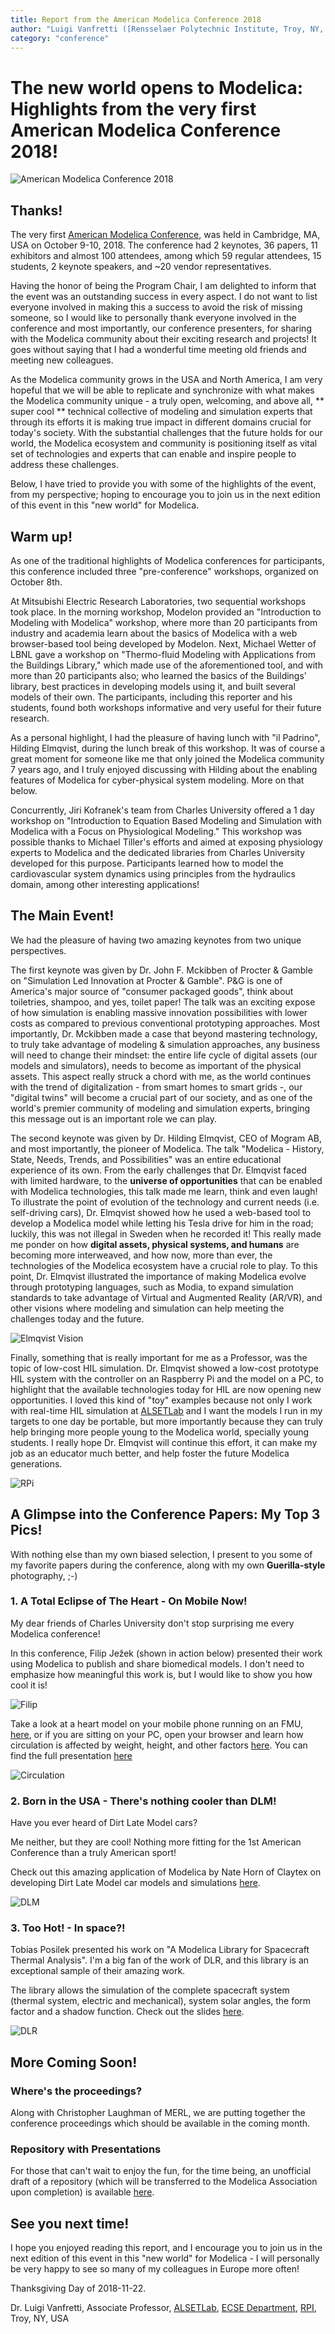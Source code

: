 ```yaml
---
title: Report from the American Modelica Conference 2018
author: "Luigi Vanfretti ([Rensselaer Polytechnic Institute, Troy, NY, USA](https://alsetlab.github.io/))"
category: "conference"
---
```


# The new world opens to Modelica: Highlights from the very first **American Modelica Conference 2018!**

![American Modelica Conference 2018](AMCONF_2018.png 'American Modelica Conference 2018')

## Thanks!

The very first
[American Modelica Conference](https://www.modelica.org/events/modelica2018Americas), was
held in Cambridge, MA, USA on October 9-10, 2018. The conference had 2 keynotes, 36 papers, 11 exhibitors and almost 100 attendees, among which 59 regular attendees, 15 students, 2 keynote speakers, and ~20 vendor representatives.

Having the honor of being the Program Chair, I am delighted to inform that the event was an outstanding success in every aspect. I do not want to list everyone involved in making this a success to avoid the risk of missing someone, so I would like to personally thank everyone involved in the conference and most importantly, our conference presenters, for sharing with the Modelica community about their exciting research and projects! It goes without saying that I had a wonderful time meeting old friends and meeting new colleagues.

As the Modelica community grows in the USA and North America, I am very hopeful that we will be able to replicate and synchronize with what makes the Modelica community unique - a truly open, welcoming, and above all, ** super cool ** technical collective of modeling and simulation experts that through its efforts it is making true impact in different domains crucial for today's society. With the substantial challenges that the future holds for our world, the Modelica ecosystem and community is positioning itself as vital set of technologies and experts that can enable and inspire people to address these challenges.

Below, I have tried to provide you with some of the highlights of the event, from my perspective; hoping to encourage you to join us in the next edition of this event in this "new world" for Modelica.

## Warm up!
As one of the traditional highlights of Modelica conferences for participants, this conference included three "pre-conference" workshops, organized on October 8th.

At Mitsubishi Electric Research Laboratories, two sequential workshops took place. In the morning workshop, Modelon provided an "Introduction to Modeling with Modelica" workshop, where more than 20 participants from industry and academia learn about the basics of Modelica with a web browser-based tool being developed by Modelon. Next, Michael Wetter of LBNL gave a workshop on "Thermo-fluid Modeling with Applications from the Buildings Library," which made use of the aforementioned tool, and with more than 20 participants also; who learned the basics of the Buildings' library, best practices in developing models using it, and built several models of their own. The participants, including this reporter and his students, found both workshops informative and very useful for their future research.

As a personal highlight, I had the pleasure of having lunch with "il Padrino", Hilding Elmqvist, during the lunch break of this workshop. It was of course a great moment for someone like me that only joined the Modelica community 7 years ago, and I truly enjoyed discussing with Hilding about the enabling features of Modelica for cyber-physical system modeling. More on that below.

Concurrently, Jiri Kofranek's team from Charles University offered a 1 day workshop on "Introduction to Equation Based Modeling and Simulation with Modelica with a Focus on Physiological Modeling." This workshop was possible thanks to Michael Tiller's efforts and aimed at exposing physiology experts to Modelica and the dedicated libraries from Charles University developed for this purpose. Participants learned how to model the cardiovascular system dynamics using principles from the hydraulics domain, among other interesting applications!

## The Main Event!
We had the pleasure of having two amazing keynotes from two unique perspectives.

The first keynote was given by Dr. John F. Mckibben of Procter & Gamble on "Simulation Led Innovation at Procter & Gamble". P&G is one of America's major source of "consumer packaged goods", think about toiletries, shampoo, and yes, toilet paper!
The talk was an exciting expose of how simulation is enabling massive innovation possibilities with lower costs as compared to previous conventional prototyping approaches. Most importantly, Dr. Mckibben made a case that beyond mastering technology, to truly take advantage of modeling & simulation approaches, any business will need to change their mindset: the entire life cycle of digital assets (our models and simulators), needs to become as important of the physical assets. This aspect really struck a chord with me, as the world continues with the trend of digitalization - from smart homes to smart grids -, our "digital twins" will become a crucial part of our society, and as one of the world's premier community of modeling and simulation experts, bringing this message out is an important role we can play.

The second keynote was given by Dr. Hilding Elmqvist, CEO of Mogram AB, and most importantly, the pioneer of Modelica. The talk "Modelica - History, State, Needs, Trends, and Possibilities" was an entire educational experience of its own. From the early challenges that Dr. Elmqvist faced with limited hardware, to the **universe of opportunities** that can be enabled with Modelica technologies, this talk made me learn, think and even laugh! To illustrate the point of evolution of the technology and current needs (i.e. self-driving cars), Dr. Elmqvist showed how he used a web-based tool to develop a Modelica model while letting his Tesla drive for him in the road; luckily, this was not illegal in Sweden when he recorded it!
This really made me ponder on how **digital assets, physical systems, and humans** are becoming more interweaved, and how now, more than ever, the technologies of the Modelica ecosystem have a crucial role to play. To this point, Dr. Elmqvist illustrated the importance of making Modelica evolve through prototyping languages, such as Modia, to expand simulation standards to take advantage of Virtual and Augmented Reality (AR/VR), and other visions where modeling and simulation can help meeting the challenges today and the future.

![Elmqvist Vision](amconf_03.png 'Elmqvist Vision')

Finally, something that is really important for me as a Professor, was the topic of low-cost HIL simulation. Dr. Elmqvist showed a low-cost prototype HIL system with the controller on an Raspberry Pi and the model on a PC, to highlight that the available technologies today for HIL are now opening new opportunities. I loved this kind of "toy" examples because not only I work with real-time HIL simulation at [ALSETLab](https://alsetlab.github.io/lab/) and I want the models I run in my targets to one day be portable, but more importantly because they can truly help bringing more people young to the Modelica world, specially young students. I really hope Dr. Elmqvist will continue this effort, it can make my job as an educator much better, and help foster the future Modelica generations.

![RPi](amconf_01.png 'RPi')

## A Glimpse into the Conference Papers: My Top 3 Pics!
With nothing else than my own biased selection, I present to you some of my favorite papers during the conference, along with my own **Guerilla-style** photography, ;-)

### 1. A Total Eclipse of The Heart - On Mobile Now!
My dear friends of Charles University don't stop surprising me every Modelica conference!

In this conference, Filip Ježek (shown in action below) presented their work using Modelica to publish and share biomedical models. I don't need to emphasize how meaningful this work is, but I would like to show you how cool it is!

![Filip](amconf_02.png 'Filip')

Take a look at a heart model on your mobile phone running on an FMU, [here](http://physiomodelling.com/mobile.html), or if you are sitting on your PC, open your browser and learn how circulation is affected by weight, height, and other factors [here](http://physiomodelling.com/circulation/). You can find the full presentation [here](https://github.com/ALSETLab/2018_American_Modelica_Conference/raw/master/FullPaper/Modelica2018US_Presentations_21.pdf)

![Circulation](amconf_01.gif 'Circulation')

### 2. Born in the USA - There's nothing cooler than DLM!
Have you ever heard of Dirt Late Model cars?

Me neither, but they are cool! Nothing more fitting for the 1st American Conference than a truly American sport!

Check out this amazing application of Modelica by Nate Horn of Claytex on developing Dirt Late Model car models and simulations [here](https://github.com/ALSETLab/2018_American_Modelica_Conference/blob/master/FullPaper/Modelica2018US_Presentations_27.pdf).

![DLM](amconf_02.gif 'DLM')

### 3. Too Hot! - In space?!
Tobias Posilek presented his work on "A Modelica Library for Spacecraft Thermal Analysis". I'm a big fan of the work of DLR, and this library is an exceptional sample of their amazing work.

The library allows the simulation of the complete spacecraft system (thermal system, electric and mechanical), system solar angles, the form factor and a shadow function. Check out the slides [here](https://github.com/ALSETLab/2018_American_Modelica_Conference/blob/master/FullPaper/Modelica2018US_Presentations_24.pdf).

![DLR](amconf_03.gif 'DLR')

## More Coming Soon!

### Where's the proceedings?
Along with Christopher Laughman of MERL, we are putting together the conference proceedings which should be available in the coming month.

### Repository with Presentations
For those that can't wait to enjoy the fun, for the time being, an unofficial draft of a repository (which will be transferred to the Modelica Association upon completion) is available [here](https://github.com/ALSETLab/2018_American_Modelica_Conference).

## See you next time!
I hope you enjoyed reading this report, and I encourage you to join us in the next edition of this event in this "new world" for Modelica - I will personally be very happy to see so many of my colleagues in Europe more often!

Thanksgiving Day of 2018-11-22.

Dr. Luigi Vanfretti,
Associate Professor, [ALSETLab](http://alsetlab.com),
[ECSE Department](https://ecse.rpi.edu),
[RPI](http://www.rpi.edu), Troy, NY, USA
